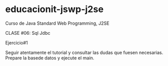 # educacionit-jswp-j2se
Curso de Java Standard Web Programming, J2SE

CLASE #06: Sql Jdbc

Ejercicio#1

Seguir atentamente el tutorial y consultar las dudas que fuesen necesarias. Prepare la basede datos y ejecute el main.